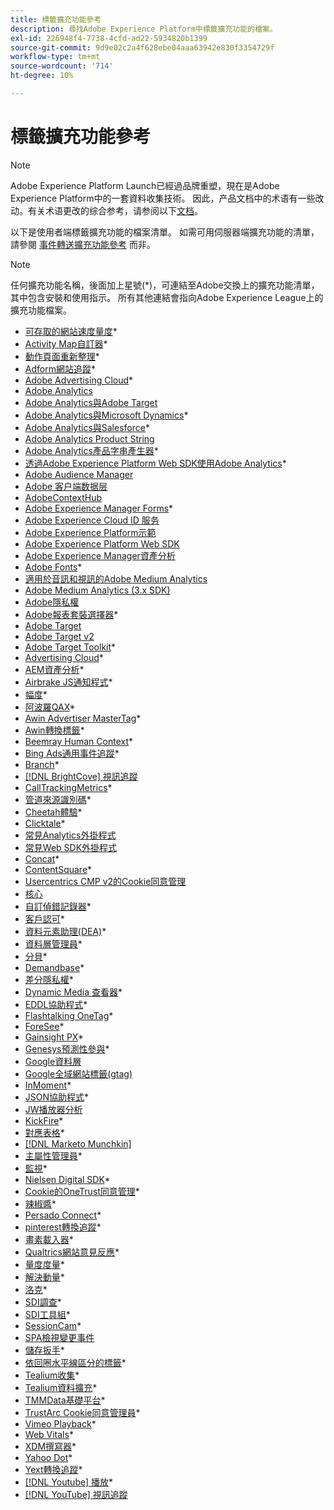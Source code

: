 ```yaml
---
title: 標籤擴充功能參考
description: 尋找Adobe Experience Platform中標籤擴充功能的檔案。
exl-id: 226948f4-7738-4cfd-ad22-5934820b1399
source-git-commit: 9d9e02c2a4f628ebe04aaa63942e830f3354729f
workflow-type: tm+mt
source-wordcount: '714'
ht-degree: 10%

---
```


# 標籤擴充功能參考

>[!NOTE]
>
>Adobe Experience Platform Launch已經過品牌重塑，現在是Adobe Experience Platform中的一套資料收集技術。 因此，产品文档中的术语有一些改动。有关术语更改的综合参考，请参阅以下[文档](../../term-updates.md)。

以下是使用者端標籤擴充功能的檔案清單。 如需可用伺服器端擴充功能的清單，請參閱 [事件轉送擴充功能參考](../server/overview.md) 而非。

>[!NOTE]
>
>任何擴充功能名稱，後面加上星號(*)，可連結至Adobe交換上的擴充功能清單，其中包含安裝和使用指示。 所有其他連結會指向Adobe Experience League上的擴充功能檔案。

* [可存取的網站速度量度](https://exchange.adobe.com/apps/ec/103053)*
* [Activity Map自訂器](https://exchange.adobe.com/apps/ec/101531)*
* [動作頁面重新整理](https://exchange.adobe.com/apps/ec/102848)*
* [Adform網站追蹤](https://exchange.adobe.com/apps/ec/103195)*
* [Adobe Advertising Cloud](https://exchange.adobe.com/apps/ec/100155)*
* [Adobe Analytics](./analytics/overview.md)
* [Adobe Analytics與Adobe Target](https://exchange.adobe.com/apps/ec/105363/*6sense-for-analytics-and-target)
* [Adobe Analytics與Microsoft Dynamics](https://exchange.adobe.com/apps/ec/102966)*
* [Adobe Analytics與Salesforce](https://exchange.adobe.com/apps/ec/101530)*
* [Adobe Analytics Product String](./product-string/overview.md)
* [Adobe Analytics產品字串產生器](https://exchange.adobe.com/apps/ec/101461)*
* [透過Adobe Experience Platform Web SDK使用Adobe Analytics](https://exchange.adobe.com/apps/ec/108985/search-discovery-for-adobe-analytics-via-aep-web-sdk)*
* [Adobe Audience Manager](./audience-manager/overview.md)
* [Adobe 客户端数据层](./client-data-layer/overview.md)
* [AdobeContextHub](./contexthub/overview.md)
* [Adobe Experience Manager Forms](https://exchange.adobe.com/apps/ec/107493)*
* [Adobe Experience Cloud ID 服务](./id-service/overview.md)
* [Adobe Experience Platform示範](./platform-demo/overview.md)
* [Adobe Experience Platform Web SDK](./sdk/overview.md)
* [Adobe Experience Manager資產分析](./asset-insights/overview.md)
* [Adobe Fonts](https://exchange.adobe.com/apps/ec/101538)*
* [適用於音訊和視訊的Adobe Medium Analytics](./media-analytics/overview.md)
* [Adobe Medium Analytics (3.x SDK)](./media-analytics-3x/overview.md)
* [Adobe隱私權](./privacy/overview.md)
* [Adobe報表套裝選擇器](https://exchange.adobe.com/apps/ec/100640)*
* [Adobe Target](./target/overview.md)
* [Adobe Target v2](./target-v2/overview.md)
* [Adobe Target Toolkit](https://exchange.adobe.com/apps/ec/100640)*
* [Advertising Cloud](https://exchange.adobe.com/apps/ec/100640)*
* [AEM資產分析](https://exchange.adobe.com/apps/ec/103406)*
* [Airbrake JS通知程式](https://exchange.adobe.com/apps/ec/103342)*
* [幅度](https://exchange.adobe.com/apps/ec/108010)*
* [阿波羅QAX](https://exchange.adobe.com/apps/ec/105068)*
* [Awin Advertiser MasterTag](https://exchange.adobe.com/apps/ec/103176)*
* [Awin轉換標籤](https://exchange.adobe.com/apps/ec/103240)*
* [Beemray Human Context](https://exchange.adobe.com/apps/ec/101063)*
* [Bing Ads通用事件追蹤](https://exchange.adobe.com/apps/ec/100154)*
* [Branch](https://exchange.adobe.com/apps/ec/101382)*
* [[!DNL BrightCove] 視訊追蹤](./brightcove/overview.md)
* [CallTrackingMetrics](https://exchange.adobe.com/apps/ec/107695)*
* [管道來源識別碼](https://exchange.adobe.com/apps/ec/101412)*
* [Cheetah體驗](https://exchange.adobe.com/apps/ec/102759)*
* [Clicktale](https://exchange.adobe.com/apps/ec/100082)*
* [常見Analytics外掛程式](./plugins/overview.md)
* [常見Web SDK外掛程式](./web-sdk-plugins/overview.md)
* [Concat](https://exchange.adobe.com/apps/ec/104690)*
* [ContentSquare](https://exchange.adobe.com/apps/ec/100364)*
* [Usercentrics CMP v2的Cookie同意管理](https://exchange.adobe.com/apps/ec/*107037)
* [核心](./core/overview.md)
* [自訂偵錯記錄器](https://exchange.adobe.com/apps/ec/104698)*
* [客戶認可](https://exchange.adobe.com/apps/ec/100688)*
* [資料元素助理(DEA)](https://exchange.adobe.com/apps/ec/101413)*
* [資料層管理員](https://exchange.adobe.com/apps/ec/101462)*
* [分貝](https://exchange.adobe.com/apps/ec/100913)*
* [Demandbase](https://exchange.adobe.com/apps/ec/101605)*
* [差分隱私權](https://exchange.adobe.com/apps/ec/104535)*
* [Dynamic Media 查看器](https://exchange.adobe.com/apps/ec/103048)*
* [EDDL協助程式](https://exchange.adobe.com/apps/ec/107691)*
* [Flashtalking OneTag](https://exchange.adobe.com/apps/ec/101392)*
* [ForeSee](https://exchange.adobe.com/apps/ec/100164)*
* [Gainsight PX](https://exchange.adobe.com/apps/ec/103343)*
* [Genesys預測性參與](https://exchange.adobe.com/apps/ec/106148)*
* [Google資料層](./google-data-layer/overview.md)
* [Google全域網站標籤(gtag)](https://exchange.adobe.com/apps/ec/101437/*google-global-site-tag-gtag)
* [InMoment](https://exchange.adobe.com/apps/ec/100847)*
* [JSON協助程式](https://exchange.adobe.com/apps/ec/106449)*
* [JW播放器分析](https://exchange.a[](https://exchange.adobe.com/apps/ec/101460/*sdi-toolkit)dobe.com/apps/ec/101523)
* [KickFire](https://exchange.adobe.com/apps/ec/101621)*
* [對應表格](https://exchange.adobe.com/apps/ec/103136)*
* [[!DNL Marketo Munchkin]](./marketo/overview.md)
* [主屬性管理員](https://exchange.adobe.com/apps/ec/102992)*
* [監視](https://exchange.adobe.com/apps/ec/106544)*
* [Nielsen Digital SDK](https://exchange.adobe.com/apps/ec/101361)*
* [Cookie的OneTrust同意管理](https://exchange.adobe.com/apps/ec/100340)*
* [辣椒醬](https://exchange.adobe.com/apps/ec/103587)*
* [Persado Connect](https://exchange.adobe.com/apps/ec/103745)*
* [pinterest轉換追蹤](https://exchange.adobe.com/apps/ec/100523)*
* [畫素載入器](https://exchange.adobe.com/apps/ec/100152)*
* [Qualtrics網站意見反應](https://exchange.adobe.com/apps/ec/101569)*
* [量度度量](https://exchange.adobe.com/apps/ec/101535)*
* [解決動量](https://exchange.adobe.com/apps/ec/108352)*
* [洛克](https://exchange.adobe.com/apps/ec/107591)*
* [SDI調查](https://exchange.adobe.com/apps/ec/102991)*
* [SDI工具組](https://exchange.adobe.com/apps/ec/101460)*
* [SessionCam](https://exchange.adobe.com/apps/ec/100517)*
* [SPA檢視變更事件](https://partners.adobe.com/exchangeprogram/experiencecloud/exchange.details.105867.html)
* [儲存扳手](https://exchange.adobe.com/apps/ec/102990)*
* [依回圈水平線區分的標籤](https://exchange.adobe.com/apps/ec/106092)*
* [Tealium收集](https://exchange.adobe.com/apps/ec/104217)*
* [Tealium資料擴充](https://exchange.adobe.com/apps/ec/104217)*
* [TMMData基礎平台](https://exchange.adobe.com/apps/ec/100148)*
* [TrustArc Cookie同意管理員](https://exchange.adobe.com/apps/ec/107037)*
* [Vimeo Playback](https://exchange.adobe.com/apps/ec/108937)*
* [Web Vitals](https://exchange.adobe.com/apps/ec/106769)*
* [XDM撰寫器](https://exchange.adobe.com/apps/ec/106062)*
* [Yahoo Dot](https://exchange.adobe.com/apps/ec/106062)*
* [Yext轉換追蹤](https://exchange.adobe.com/apps/ec/103174)*
* [[!DNL Youtube] 播放](https://exchange.adobe.com/apps/ec/103174)*
* [[!DNL YouTube] 視訊追蹤](./youtube/overview.md)
